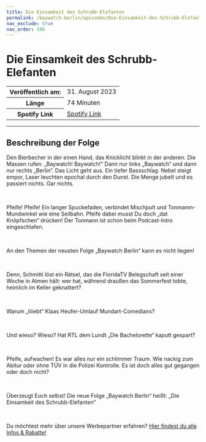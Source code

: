 ```yaml
---
title: Die Einsamkeit des Schrubb-Elefanten
permalink: /baywatch-berlin/episoden/Die-Einsamkeit-des-Schrubb-Elefanten
nav_exclude: true
nav_order: 198
---
```


# Die Einsamkeit des Schrubb-Elefanten
<table class="resp-table dcf-table dcf-table-responsive dcf-table-bordered dcf-table-striped dcf-w-100%">
                    <tbody>
                        <tr>
                            <th scope="row">Veröffentlich am:</th>
                            <td data-label="Veröffentlich am:">31. August 2023</td>
                        </tr>
                        <tr>
                            <th scope="row">Länge </th>
                            <td data-label="Länge ">74 Minuten</td>
                        </tr><tr>
                                <th scope="row">Spotify Link</th>
                                <td data-label="Spotify Link"><a href="https://open.spotify.com/episode/2Q2LTG5jRyaRBXmBrOqyeZ">Spotify Link</a></td>
                            </tr></tbody>
                </table>

***

## Beschreibung der Folge

<div>
<p>Den Bierbecher in der einen Hand, das Knicklicht blinkt in der anderen. Die Massen rufen: „Baywatch! Baywatch!“ Dann nur links „Baywatch“ und dann nur rechts „Berlin“. Das Licht geht aus. Ein tiefer Bassschlag. Nebel steigt empor, Laser leuchten epochal durch den Dunst. Die Menge jubelt und es passiert nichts. Gar nichts.</p><br/><p>Pfeife! Pfeife! Ein langer Spuckefaden, verbindet Mischpult und Tonmanm-Mundwinkel wie eine Seilbahn. Pfeife dabei musst Du doch „dat Knöpfschen“ drücken! Der Tonmann ist schon beim Podcast-Intro eingeschlafen.</p><br/><p>An den Themen der neusten Folge „Baywatch Berlin“ kann es nicht liegen!</p><br/><p>Denn, Schmitti löst ein Rätsel, das die FloridaTV Belegschaft seit einer Woche in Atmen hält: wer hat, während draußen das Sommerfest tobte, heimlich im Keller geknattert?</p><br/><p>Warum „liiiebt“ Klaas Heufer-Umlauf Mundart-Comedians?</p><br/><p>Und wieso? Wieso? Hat RTL dem Lundt „Die Bachelorette“ kaputt gespart?</p><br/><p>Pfeife, aufwachen! Es war alles nur ein schlimmer Traum. Wie nackig zum Abitur oder ohne TÜV in die Polizei Kontrolle. Es ist doch alles gut gegangen oder doch nicht?</p><br/><p>Überzeugt Euch selbst! Die neue Folge „Baywatch Berlin“ heißt: „Die Einsamkeit des Schrubb-Elefanten“</p><br/><p>Du möchtest mehr über unsere Werbepartner erfahren? <a href="https://linktr.ee/BaywatchBerlin" rel="nofollow">Hier findest du alle Infos &amp; Rabatte!</a></p>  
</div>

